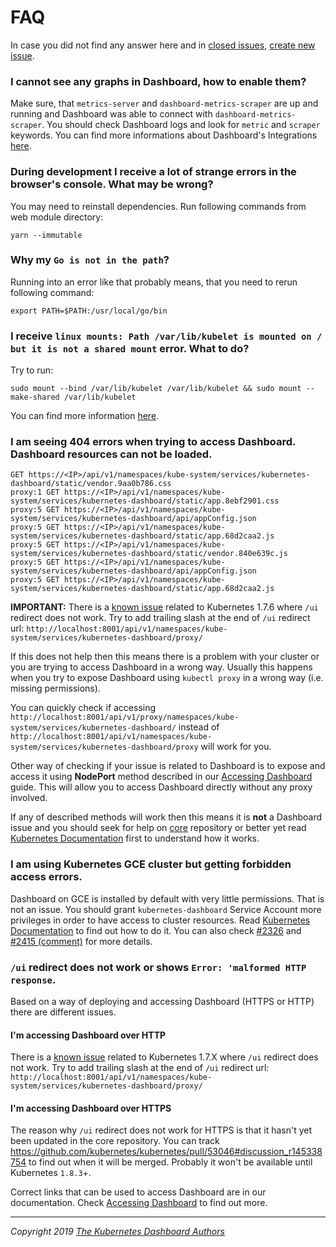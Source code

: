 # FAQ

In case you did not find any answer here and in [closed issues](https://github.com/kubernetes/dashboard/issues?q=is%3Aissue+is%3Aclosed), [create new issue](https://github.com/kubernetes/dashboard/issues/new/choose).

### I cannot see any graphs in Dashboard, how to enable them?

Make sure, that `metrics-server` and `dashboard-metrics-scraper` are up and running and Dashboard was able to connect with `dashboard-metrics-scraper`. You should check Dashboard logs and look for `metric` and `scraper` keywords. You can find more informations about Dashboard's Integrations [here](../user/integrations.md).

### During development I receive a lot of strange errors in the browser's console. What may be wrong?

You may need to reinstall dependencies. Run following commands from web module directory:

```shell
yarn --immutable
```

### Why my `Go is not in the path`?

Running into an error like that probably means, that you need to rerun following command:

```shell
export PATH=$PATH:/usr/local/go/bin
```

### I receive `linux mounts: Path /var/lib/kubelet is mounted on / but it is not a shared mount` error. What to do?

Try to run:

```shell
sudo mount --bind /var/lib/kubelet /var/lib/kubelet && sudo mount --make-shared /var/lib/kubelet
```
You can find more information [here](https://github.com/kubernetes/kubernetes/issues/4869#issuecomment-193640483).

### I am seeing 404 errors when trying to access Dashboard. Dashboard resources can not be loaded.

```
GET https://<IP>/api/v1/namespaces/kube-system/services/kubernetes-dashboard/static/vendor.9aa0b786.css
proxy:1 GET https://<IP>/api/v1/namespaces/kube-system/services/kubernetes-dashboard/static/app.8ebf2901.css
proxy:5 GET https://<IP>/api/v1/namespaces/kube-system/services/kubernetes-dashboard/api/appConfig.json
proxy:5 GET https://<IP>/api/v1/namespaces/kube-system/services/kubernetes-dashboard/static/app.68d2caa2.js
proxy:5 GET https://<IP>/api/v1/namespaces/kube-system/services/kubernetes-dashboard/static/vendor.840e639c.js
proxy:5 GET https://<IP>/api/v1/namespaces/kube-system/services/kubernetes-dashboard/api/appConfig.json
proxy:5 GET https://<IP>/api/v1/namespaces/kube-system/services/kubernetes-dashboard/static/app.68d2caa2.js
```

**IMPORTANT:** There is a [known issue](https://github.com/kubernetes/kubernetes/issues/52729) related to Kubernetes 1.7.6 where `/ui` redirect does not work. Try to add trailing slash at the end of `/ui` redirect url: `http://localhost:8001/api/v1/namespaces/kube-system/services/kubernetes-dashboard/proxy/`

If this does not help then this means there is a problem with your cluster or you are trying to access Dashboard in a wrong way. Usually this happens when you try to expose Dashboard using `kubectl proxy` in a wrong way (i.e. missing permissions).

You can quickly check if accessing
`http://localhost:8001/api/v1/proxy/namespaces/kube-system/services/kubernetes-dashboard/` instead of `http://localhost:8001/api/v1/namespaces/kube-system/services/kubernetes-dashboard/proxy` will work for you.

Other way of checking if your issue is related to Dashboard is to expose and access it using **NodePort** method described in our [Accessing Dashboard](../user/accessing-dashboard/README.md) guide. This will allow you to access Dashboard directly without any proxy involved.

If any of described methods will work then this means it is **not** a Dashboard issue and you should seek for help on [core](https://github.com/kubernetes/kubernetes) repository or better yet read [Kubernetes Documentation](https://kubernetes.io/docs/tasks/) first to understand how it works.

### I am using Kubernetes GCE cluster but getting forbidden access errors.

Dashboard on GCE is installed by default with very little permissions. That is not an issue. You should grant `kubernetes-dashboard` Service Account more privileges in order to have access to cluster resources. Read [Kubernetes Documentation](https://kubernetes.io/docs/tasks/) to find out how to do it. You can also check [#2326](https://github.com/kubernetes/dashboard/issues/2326) and [#2415 (comment)](https://github.com/kubernetes/dashboard/issues/2415#issuecomment-348370032) for more details.

### `/ui` redirect does not work or shows `Error: 'malformed HTTP response`.

Based on a way of deploying and accessing Dashboard (HTTPS or HTTP) there are different issues.

#### I'm accessing Dashboard over HTTP

There is a [known issue](https://github.com/kubernetes/kubernetes/issues/52729) related to Kubernetes 1.7.X where `/ui` redirect does not work. Try to add trailing slash at the end of `/ui` redirect url: `http://localhost:8001/api/v1/namespaces/kube-system/services/kubernetes-dashboard/proxy/`

#### I'm accessing Dashboard over HTTPS

The reason why `/ui` redirect does not work for HTTPS is that it hasn't yet been updated in the core repository. You can track https://github.com/kubernetes/kubernetes/pull/53046#discussion_r145338754 to find out when it will be merged. Probably it won't be available until Kubernetes `1.8.3`+.

Correct links that can be used to access Dashboard are in our documentation. Check [Accessing Dashboard](../user/accessing-dashboard/README.md) to find out more.

----
_Copyright 2019 [The Kubernetes Dashboard Authors](https://github.com/kubernetes/dashboard/graphs/contributors)_
